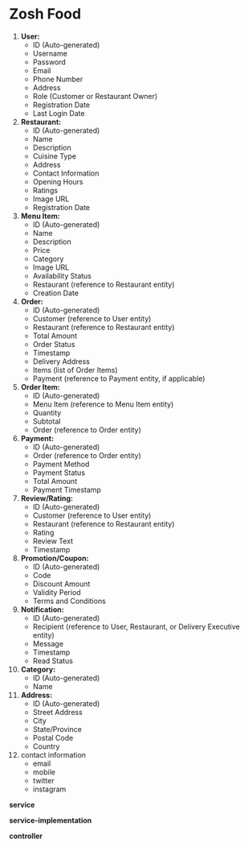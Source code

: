 # Zosh Food

1. **User:**
    - ID (Auto-generated)
    - Username
    - Password
    - Email
    - Phone Number
    - Address
    - Role (Customer or Restaurant Owner)
    - Registration Date
    - Last Login Date
2. **Restaurant:**
    - ID (Auto-generated)
    - Name
    - Description
    - Cuisine Type
    - Address
    - Contact Information
    - Opening Hours
    - Ratings
    - Image URL
    - Registration Date
3. **Menu Item:**
    - ID (Auto-generated)
    - Name
    - Description
    - Price
    - Category
    - Image URL
    - Availability Status
    - Restaurant (reference to Restaurant entity)
    - Creation Date
4. **Order:**
    - ID (Auto-generated)
    - Customer (reference to User entity)
    - Restaurant (reference to Restaurant entity)
    - Total Amount
    - Order Status
    - Timestamp
    - Delivery Address
    - Items (list of Order Items)
    - Payment (reference to Payment entity, if applicable)
5. **Order Item:**
    - ID (Auto-generated)
    - Menu Item (reference to Menu Item entity)
    - Quantity
    - Subtotal
    - Order (reference to Order entity)
6. **Payment:**
    - ID (Auto-generated)
    - Order (reference to Order entity)
    - Payment Method
    - Payment Status
    - Total Amount
    - Payment Timestamp
7. **Review/Rating:**
    - ID (Auto-generated)
    - Customer (reference to User entity)
    - Restaurant (reference to Restaurant entity)
    - Rating
    - Review Text
    - Timestamp
10. **Promotion/Coupon:**
    - ID (Auto-generated)
    - Code
    - Discount Amount
    - Validity Period
    - Terms and Conditions
11. **Notification:**
    - ID (Auto-generated)
    - Recipient (reference to User, Restaurant, or Delivery Executive entity)
    - Message
    - Timestamp
    - Read Status
12. **Category:**
    - ID (Auto-generated)
    - Name
13. **Address:**
    - ID (Auto-generated)
    - Street Address
    - City
    - State/Province
    - Postal Code
    - Country  
14. contact information
    - email
    - mobile
    - twitter
    - instagram

**service**

**service-implementation**

**controller**
